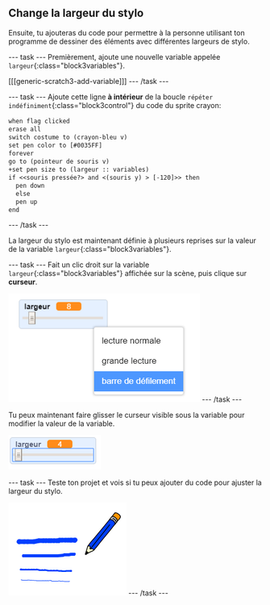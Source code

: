 ## Change la largeur du stylo

Ensuite, tu ajouteras du code pour permettre à la personne utilisant ton programme de dessiner des éléments avec différentes largeurs de stylo.

--- task --- Premièrement, ajoute une nouvelle variable appelée `largeur`{:class="block3variables"}.

[[[generic-scratch3-add-variable]]] --- /task ---

--- task --- Ajoute cette ligne **à intérieur** de la boucle `répéter indéfiniment`{:class="block3control"} du code du sprite crayon:

```blocks3
when flag clicked
erase all
switch costume to (crayon-bleu v)
set pen color to [#0035FF]
forever
go to (pointeur de souris v)
+set pen size to (largeur :: variables)
if <<souris pressée?> and <(souris y) > [-120]>> then 
  pen down
  else
  pen up
end
```

--- /task ---

La largeur du stylo est maintenant définie à plusieurs reprises sur la valeur de la variable `largeur`{:class="block3variables"}.

--- task --- Fait un clic droit sur la variable `largeur`{:class="block3variables"} affichée sur la scène, puis clique sur **curseur**.

![capture d'écran](images/paint-slider.png) --- /task ---

Tu peux maintenant faire glisser le curseur visible sous la variable pour modifier la valeur de la variable.

![capture d'écran](images/paint-slider-change.png)

--- task --- Teste ton projet et vois si tu peux ajouter du code pour ajuster la largeur du stylo.

![capture d'écran](images/paint-width-test.png) --- /task ---
